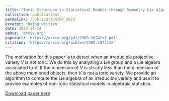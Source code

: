 ```yaml
---
title: "Toric Structure in Statistical Models through Symmetry Lie Algebra"
collection: publications
permalink: /publication/MP_2023
excerpt: 'Being written'
date: 2023-11-14
venue: 'arXiv.org'
paperurl: 'https://arxiv.org/pdf/2309.10741v2.pdf'
citation: 'https://arxiv.org/bibtex/2309.10741v2'
---
```


The motivation for this paper is to detect when an irreducible projective variety $V$ is not toric. We do this by analyzing a Lie group and a Lie algebra associated to $V$. If the dimension of $V$ is strictly less than the dimension of the above mentioned objects, then $V$ is not a toric variety. We provide an algorithm to compute the Lie algebra of an irreducible variety and use it to provide examples of non-toric statistical models in algebraic statistics.


<!--
Staged tree models are discrete statistical models, generalizing Bayesian networks, and are described by algebraic varieties. A particularly nice class of varieties for computational purposes are the _toric_ varieties. If the staged tree mdel's variety is toric, it offers a Markov basis, helpful for hypothesis testing, and fecilitates the study of maximum likelihood estimates. In 2021 Görgen, Maraj, and Nicklasson [[1]](#GMN21) showed that the variety for staged tree models with one color having at most 3 children at each vertex, and depth at most 3, are toric, and conjectured that same continues to be the case for trees with any depth with one color. We showed that their conjecture fails in depth 4, using methods form geometry and representation theory. This is a joint work with [Aida Maraj](https://sites.google.com/view/aidamaraj/home). -->



[Download paper here](https://arxiv.org/abs/2309.10741v2)


<!-- Recommended citation: Your Name, You. (2010). "Paper Title Number 2." <i>Journal 1</i>. 1(2).-->


<!-- ## Reference
<a id="GMN21">[1]</a>
Christiane Görgen, Aida Maraj, Lisa Nicklasson,
<i>Staged tree models with toric structure,</i>
Journal of Symbolic Computation,
Volume 113,
2022,
Pages 242-268,
ISSN 0747-7171, https://doi.org/10.1016/j.jsc.2022.04.006. -->